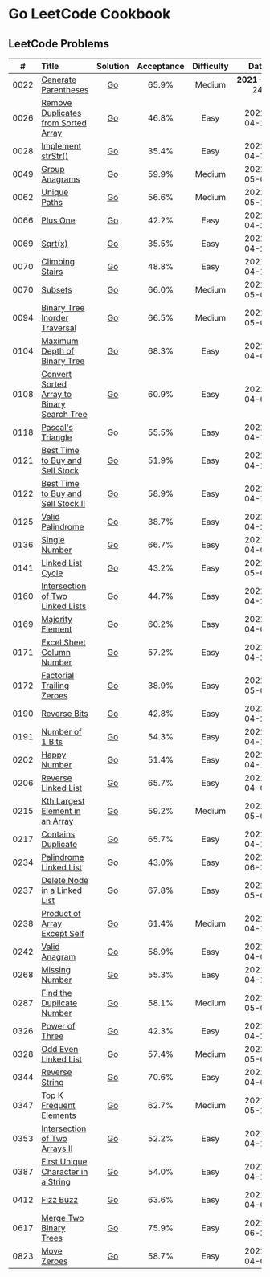 # Go LeetCode Cookbook

## LeetCode Problems

|  #   | Title                                                                                                                  |                                                      Solution                                                      | Acceptance | Difficulty |      Date      | Frequency |
| :--: | :--------------------------------------------------------------------------------------------------------------------- | :----------------------------------------------------------------------------------------------------------------: | :--------: | :--------: | :------------: | :-------: |
| 0022 | [Generate Parentheses](https://leetcode.com/problems/generate-parentheses)                                             |        [Go](https://github.com/pfowenli/go-leetcode-cookbook/tree/main/leetcode/0022.generate-parentheses)         |   65.9%    |   Medium   | **2021**-04-24 |           |
| 0026 | [Remove Duplicates from Sorted Array](https://leetcode.com/problems/remove-duplicates-from-sorted-array)               | [Go](https://github.com/pfowenli/go-leetcode-cookbook/tree/main/leetcode/0026.remove-duplicates-from-sorted-array) |   46.8%    |    Easy    |   2021-04-19   |           |
| 0028 | [Implement strStr()](https://leetcode.com/problems/implement-strstr)                                                   |          [Go](https://github.com/pfowenli/go-leetcode-cookbook/tree/main/leetcode/0028.implement-strstr)           |   35.4%    |    Easy    |   2021-04-30   |           |
| 0049 | [Group Anagrams](https://leetcode.com/problems/group-anagrams)                                                         |           [Go](https://github.com/pfowenli/go-leetcode-cookbook/tree/main/leetcode/0049.group-anagrams)            |   59.9%    |   Medium   |   2021-05-02   |           |
| 0062 | [Unique Paths](https://leetcode.com/problems/unique-paths)                                                             |            [Go](https://github.com/pfowenli/go-leetcode-cookbook/tree/main/leetcode/0062.unique-paths)             |   56.6%    |   Medium   |   2021-05-11   |           |
| 0066 | [Plus One](https://leetcode.com/problems/plus-one)                                                                     |              [Go](https://github.com/pfowenli/go-leetcode-cookbook/tree/main/leetcode/0066.plus-one)               |   42.2%    |    Easy    |   2021-04-21   |           |
| 0069 | [Sqrt(x)](https://leetcode.com/problems/sqrtx)                                                                         |                [Go](https://github.com/pfowenli/go-leetcode-cookbook/tree/main/leetcode/0069.sqrtx)                |   35.5%    |    Easy    |   2021-04-28   |           |
| 0070 | [Climbing Stairs](https://leetcode.com/problems/climbing-stairs)                                                       |           [Go](https://github.com/pfowenli/go-leetcode-cookbook/tree/main/leetcode/0070.climbing-stairs)           |   48.8%    |    Easy    |   2021-04-18   |           |
| 0070 | [Subsets](https://leetcode.com/problems/subsets)                                                                       |               [Go](https://github.com/pfowenli/go-leetcode-cookbook/tree/main/leetcode/0078.subsets)               |   66.0%    |   Medium   |   2021-05-06   |           |
| 0094 | [Binary Tree Inorder Traversal](https://leetcode.com/problems/binary-tree-inorder-traversal)                           |    [Go](https://github.com/pfowenli/go-leetcode-cookbook/tree/main/leetcode/0094.binary-tree-inorder-traversal)    |   66.5%    |   Medium   |   2021-05-01   |           |
| 0104 | [Maximum Depth of Binary Tree](https://leetcode.com/problems/maximum-depth-of-binary-tree)                             |    [Go](https://github.com/pfowenli/go-leetcode-cookbook/tree/main/leetcode/0104.maximum-depth-of-binary-tree)     |   68.3%    |    Easy    |   2021-04-02   |           |
| 0108 | [Convert Sorted Array to Binary Search Tree](https://leetcode.com/problems/convert-sorted-array-to-binary-search-tree) | [Go](https://github.com/pfowenli/go-leetcode-cookbook/tree/main/leetcode/0108.convert-sorted-array-to-binary-tree) |   60.9%    |    Easy    |   2021-04-06   |           |
| 0118 | [Pascal's Triangle](https://leetcode.com/problems/pascals-triangle)                                                    |          [Go](https://github.com/pfowenli/go-leetcode-cookbook/tree/main/leetcode/0118.pascals-triangle)           |   55.5%    |    Easy    |   2021-04-11   |           |
| 0121 | [Best Time to Buy and Sell Stock](https://leetcode.com/problems/best-time-to-buy-and-sell-stock)                       |   [Go](https://github.com/pfowenli/go-leetcode-cookbook/tree/main/leetcode/0121.best-time-to-buy-and-sell-stock)   |   51.9%    |    Easy    |   2021-04-16   |           |
| 0122 | [Best Time to Buy and Sell Stock II](https://leetcode.com/problems/best-time-to-buy-and-sell-stock-ii)                 | [Go](https://github.com/pfowenli/go-leetcode-cookbook/tree/main/leetcode/0122.best-time-to-buy-and-sell-stock-ii)  |   58.9%    |    Easy    |   2021-04-25   |           |
| 0125 | [Valid Palindrome](https://leetcode.com/problems/valid-padlindrome)                                                    |          [Go](https://github.com/pfowenli/go-leetcode-cookbook/tree/main/leetcode/0125.valid-padlindrome)          |   38.7%    |    Easy    |   2021-04-29   |           |
| 0136 | [Single Number](https://leetcode.com/problems/single-number)                                                           |            [Go](https://github.com/pfowenli/go-leetcode-cookbook/tree/main/leetcode/0136.single-number)            |   66.7%    |    Easy    |   2021-04-03   |           |
| 0141 | [Linked List Cycle](https://leetcode.com/problems/linked-list-cycle)                                                   |          [Go](https://github.com/pfowenli/go-leetcode-cookbook/tree/main/leetcode/0141.linked-list-cycle)          |   43.2%    |    Easy    |   2021-05-04   |           |
| 0160 | [Intersection of Two Linked Lists](https://leetcode.com/problems/intersection-of-two-linked-lists)                     |  [Go](https://github.com/pfowenli/go-leetcode-cookbook/tree/main/leetcode/0160.intersection-of-two-linked-lists)   |   44.7%    |    Easy    |   2021-04-26   |           |
| 0169 | [Majority Element](https://leetcode.com/problems/majority-element)                                                     |          [Go](https://github.com/pfowenli/go-leetcode-cookbook/tree/main/leetcode/0169.majority-element)           |   60.2%    |    Easy    |   2021-04-07   |           |
| 0171 | [Excel Sheet Column Number](https://leetcode.com/problems/excel-sheet-column-number)                                   |      [Go](https://github.com/pfowenli/go-leetcode-cookbook/tree/main/leetcode/0171.excel-sheet-column-number)      |   57.2%    |    Easy    |   2021-04-23   |           |
| 0172 | [Factorial Trailing Zeroes](https://leetcode.com/problems/factorial-trailing-zeroes)                                   |      [Go](https://github.com/pfowenli/go-leetcode-cookbook/tree/main/leetcode/0172.factorial-trailing-zeroes)      |   38.9%    |    Easy    |   2021-05-05   |           |
| 0190 | [Reverse Bits](https://leetcode.com/problems/reverse-bits)                                                             |            [Go](https://github.com/pfowenli/go-leetcode-cookbook/tree/main/leetcode/0190.reverse-bits)             |   42.8%    |    Easy    |   2021-04-20   |           |
| 0191 | [Number of 1 Bits](https://leetcode.com/problems/number-of-1-bits)                                                     |          [Go](https://github.com/pfowenli/go-leetcode-cookbook/tree/main/leetcode/0191.number-of-1-bits)           |   54.3%    |    Easy    |   2021-04-13   |           |
| 0202 | [Happy Number](https://leetcode.com/problems/happy-number)                                                             |            [Go](https://github.com/pfowenli/go-leetcode-cookbook/tree/main/leetcode/0202.happy-number)             |   51.4%    |    Easy    |   2021-04-17   |           |
| 0206 | [Reverse Linked List](https://leetcode.com/problems/reverse-linked-list)                                               |         [Go](https://github.com/pfowenli/go-leetcode-cookbook/tree/main/leetcode/0206.reverse-linked-list)         |   65.7%    |    Easy    |   2021-04-04   |           |
| 0215 | [Kth Largest Element in an Array](https://leetcode.com/problems/kth-largest-element-in-an-array)                       |   [Go](https://github.com/pfowenli/go-leetcode-cookbook/tree/main/leetcode/0215.kth-largest-element-in-an-array)   |   59.2%    |   Medium   |   2021-05-08   |           |
| 0217 | [Contains Duplicate](https://leetcode.com/problems/contains-duplicate)                                                 |         [Go](https://github.com/pfowenli/go-leetcode-cookbook/tree/main/leetcode/0217.contains-duplicates)         |   65.7%    |    Easy    |   2021-04-10   |           |
| 0234 | [Palindrome Linked List](https://leetcode.com/problems/palindrome-linked-list)                                         |       [Go](https://github.com/pfowenli/go-leetcode-cookbook/tree/main/leetcode/0234.palindrome-linked-list)        |   43.0%    |    Easy    |   2021-06-24   |           |
| 0237 | [Delete Node in a Linked List](https://leetcode.com/problems/delete-node-in-a-linked-list)                             |    [Go](https://github.com/pfowenli/go-leetcode-cookbook/tree/main/leetcode/0237.delete-node-in-a-linked-list)     |   67.8%    |    Easy    |   2021-05-07   |           |
| 0238 | [Product of Array Except Self](https://leetcode.com/problems/product-of-array-except-self)                             |    [Go](https://github.com/pfowenli/go-leetcode-cookbook/tree/main/leetcode/0238.product-of-array-except-self)     |   61.4%    |   Medium   |   2021-04-22   |           |
| 0242 | [Valid Anagram](https://leetcode.com/problems/valid-anagram)                                                           |            [Go](https://github.com/pfowenli/go-leetcode-cookbook/tree/main/leetcode/0242.valid-anagram)            |   58.9%    |    Easy    |   2021-04-08   |           |
| 0268 | [Missing Number](https://leetcode.com/problems/missing-number)                                                         |           [Go](https://github.com/pfowenli/go-leetcode-cookbook/tree/main/leetcode/0268.missing-number)            |   55.3%    |    Easy    |   2021-04-12   |           |
| 0287 | [Find the Duplicate Number](https://leetcode.com/problems/find-the-duplicate-number)                                   |      [Go](https://github.com/pfowenli/go-leetcode-cookbook/tree/main/leetcode/0287.find-the-duplicate-number)      |   58.1%    |   Medium   |   2021-05-03   |           |
| 0326 | [Power of Three](https://leetcode.com/problems/power-of-three)                                                         |           [Go](https://github.com/pfowenli/go-leetcode-cookbook/tree/main/leetcode/0326.power-of-three)            |   42.3%    |    Easy    |   2021-04-27   |           |
| 0328 | [Odd Even Linked List](https://leetcode.com/problems/odd-even-linked-list)                                             |        [Go](https://github.com/pfowenli/go-leetcode-cookbook/tree/main/leetcode/0328.odd-even-linked-list)         |   57.4%    |   Medium   |   2021-05-09   |           |
| 0344 | [Reverse String](https://leetcode.com/problems/reverse-string)                                                         |           [Go](https://github.com/pfowenli/go-leetcode-cookbook/tree/main/leetcode/0344.reverse-string)            |   70.6%    |    Easy    |   2021-04-01   |           |
| 0347 | [Top K Frequent Elements](https://leetcode.com/problems/top-k-frequent-elements)                                       |       [Go](https://github.com/pfowenli/go-leetcode-cookbook/tree/main/leetcode/0347.top-k-frequent-elements)       |   62.7%    |   Medium   |   2021-05-10   |           |
| 0353 | [Intersection of Two Arrays II](https://leetcode.com/problems/intersection-of-two-arrays-ii)                           |    [Go](https://github.com/pfowenli/go-leetcode-cookbook/tree/main/leetcode/0350.intersection-of-two-arrays-ii)    |   52.2%    |    Easy    |   2021-04-15   |           |
| 0387 | [First Unique Character in a String](https://leetcode.com/problems/first-unique-character-in-a-string)                 | [Go](https://github.com/pfowenli/go-leetcode-cookbook/tree/main/leetcode/0387.first-unique-character-in-a-string)  |   54.0%    |    Easy    |   2021-04-14   |           |
| 0412 | [Fizz Buzz](https://leetcode.com/problems/fizz-buzz)                                                                   |              [Go](https://github.com/pfowenli/go-leetcode-cookbook/tree/main/leetcode/0412.fizz-buzz)              |   63.6%    |    Easy    |   2021-04-05   |           |
| 0617 | [Merge Two Binary Trees](https://leetcode.com/problems/merge-two-binary-trees)                                         |       [Go](https://github.com/pfowenli/go-leetcode-cookbook/tree/main/leetcode/0617.merge-two-binary-trees)        |   75.9%    |    Easy    |   2021-06-22   |           |
| 0823 | [Move Zeroes](https://leetcode.com/problems/move-zeroes)                                                               |             [Go](https://github.com/pfowenli/go-leetcode-cookbook/tree/main/leetcode/0823.move-zeros)              |   58.7%    |    Easy    |   2021-04-09   |           |
